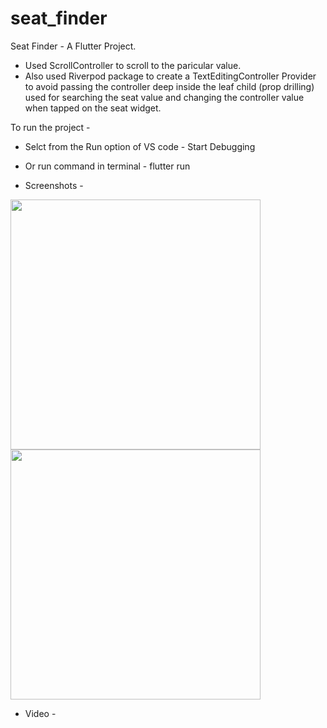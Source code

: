 # seat_finder

Seat Finder - A Flutter Project.
- Used ScrollController to scroll to the paricular value.
- Also used Riverpod package to create a TextEditingController Provider to avoid passing the controller deep inside the leaf child (prop drilling) used for searching the seat value and changing the controller value when tapped on the seat widget.

To run the project -
- Selct from the Run option of VS code - Start Debugging
- Or run command in terminal - flutter run

- Screenshots -
<img height="400" src="https://github.com/aakashx58/seat_finder/assets/106716824/2c93f257-37f9-4284-a80e-901acfb4b6ce">

<img height="400" src="https://github.com/aakashx58/seat_finder/assets/106716824/1f013c03-4843-45d4-85b2-ce0d9c102ef1">


- Video -

  
